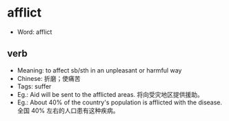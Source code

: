 # afflict

- Word: afflict

## verb

- Meaning: to affect sb/sth in an unpleasant or harmful way
- Chinese: 折磨；使痛苦
- Tags: suffer
- Eg.: Aid will be sent to the afflicted areas. 将向受灾地区提供援助。
- Eg.: About 40% of the country's population is afflicted with the disease. 全国 40% 左右的人口患有这种疾病。


